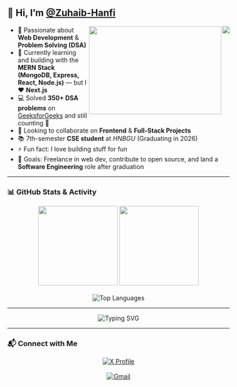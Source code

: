 ## 👋 Hi, I’m [@Zuhaib-Hanfi](https://github.com/Zuhaib-Hanfi)

<img src="https://komarev.com/ghpvc/?username=Zuhaib-Hanfi&color=blue" align="right">
<img src="https://camo.githubusercontent.com/c87ad6a19c7544e9b15b362bb5db638da7bb26f1d4442ed5bdf7c9e01640b751/68747470733a2f2f6d69722d73332d63646e2d63662e626568616e63652e6e65742f70726f6a6563745f6d6f64756c65732f68642f3036663231613136313932313931392e363363643738383764306137302e676966" width="300" height="200" align="right">

- 👀 Passionate about **Web Development** & **Problem Solving (DSA)**  
- 🌱 Currently learning and building with the **MERN Stack (MongoDB, Express, React, Node.js)** — but I ❤️ **Next.js**  
- 💻 Solved **350+ DSA problems** on [GeeksforGeeks](https://www.geeksforgeeks.org/user/hanfi/) and still counting 🚀  
- 💞 Looking to collaborate on **Frontend** & **Full-Stack Projects**  
- 📚 7th-semester **CSE student** at *HNBGU* (Graduating in 2026)  
- ⚡ Fun fact: I love building stuff for fun  
- 🎯 Goals: Freelance in web dev, contribute to open source, and land a **Software Engineering** role after graduation  

---

### 📊 GitHub Stats & Activity

<div align="center">
  <img src="https://github-readme-stats.vercel.app/api?username=Zuhaib-Hanfi&show_icons=true&theme=radical" height="180em" />
  <img src="https://github-readme-streak-stats.herokuapp.com?user=Zuhaib-Hanfi&theme=dark&hide_border=true&date_format=j%20M%20Y" height="180em" />
  <br><br>
  <img src="https://github-readme-stats.vercel.app/api/top-langs/?username=Zuhaib-Hanfi&layout=compact&title_color=33f720&text_color=ffffff&bg_color=000000&hide_border=true&langs_count=8" alt="Top Languages" />
</div>

---

<p align="center">
  <img src="https://readme-typing-svg.herokuapp.com?font=Macondo&center=true&vCenter=true&lines=Keep+building+your+hardware!;Development+is+cool+isn't+it?;Stay+curious+and+creative!" alt="Typing SVG" />
</p>

---

### 📬 Connect with Me  

<p align="center">
  <a href="https://x.com/ZuhaibHanfi" target="_blank">
    <img src="https://img.shields.io/badge/Follow%20Me%20on%20X-1DA1F2?style=for-the-badge&logo=twitter&logoColor=white" alt="X Profile" />
  </a>
  <br><br>
  <a href="mailto:hanfizuhaib@gmail.com">
    <img src="https://img.shields.io/badge/Gmail-hanfizuhaib@gmail.com-D14836?style=for-the-badge&logo=gmail&logoColor=white" alt="Gmail" />
  </a>
</p>
